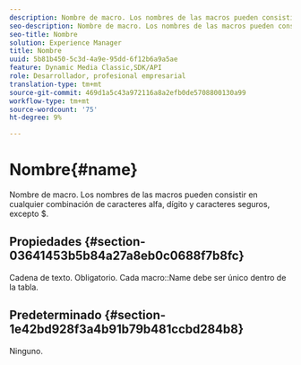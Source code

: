 ```yaml
---
description: Nombre de macro. Los nombres de las macros pueden consistir en cualquier combinación de caracteres alfa, dígito y caracteres seguros, excepto $.
seo-description: Nombre de macro. Los nombres de las macros pueden consistir en cualquier combinación de caracteres alfa, dígito y caracteres seguros, excepto $.
seo-title: Nombre
solution: Experience Manager
title: Nombre
uuid: 5b81b450-5c3d-4a9e-95dd-6f12b6a9a5ae
feature: Dynamic Media Classic,SDK/API
role: Desarrollador, profesional empresarial
translation-type: tm+mt
source-git-commit: 469d1a5c43a972116a8a2efb0de5708800130a99
workflow-type: tm+mt
source-wordcount: '75'
ht-degree: 9%

---
```



# Nombre{#name}

Nombre de macro. Los nombres de las macros pueden consistir en cualquier combinación de caracteres alfa, dígito y caracteres seguros, excepto $.

## Propiedades {#section-03641453b5b84a27a8eb0c0688f7b8fc}

Cadena de texto. Obligatorio. Cada macro::Name debe ser único dentro de la tabla.

## Predeterminado {#section-1e42bd928f3a4b91b79b481ccbd284b8}

Ninguno.
